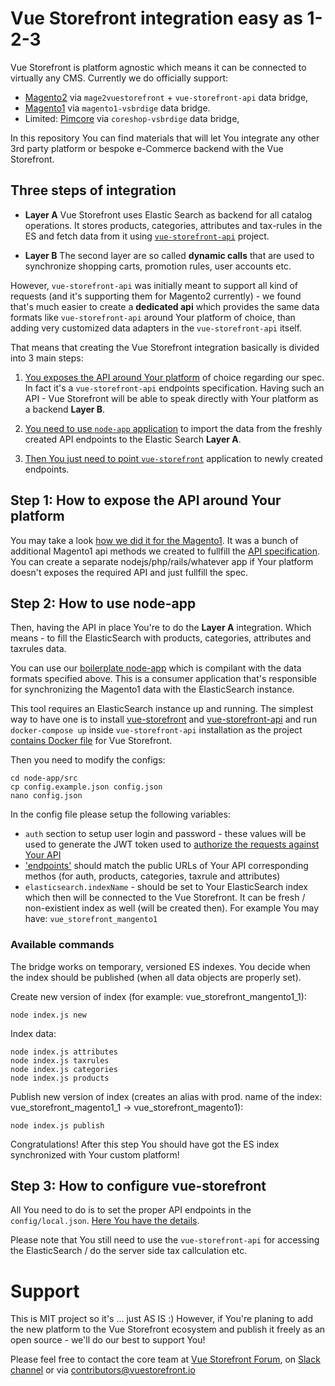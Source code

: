 # Vue Storefront integration easy as 1-2-3

Vue Storefront is platform agnostic which means it can be connected to virtually any CMS. Currently we do officially support:
- [Magento2](https://github.com/DivanteLtd/mage2vuestorefront) via `mage2vuestorefront` + `vue-storefront-api` data bridge,
- [Magento1](https://github.com/DivanteLtd/magento1-vsbridge) via `magento1-vsbrdige` data bridge.
- Limited: [Pimcore](https://github.com/DivanteLtd/coreshop-vsbridge) via `coreshop-vsbrdige` data bridge,

In this repository You can find materials that will let You integrate any other 3rd party platform or bespoke e-Commerce backend with the Vue Storefront.

## Three steps of integration

- **Layer A** Vue Storefront uses Elastic Search as backend for all catalog operations. It stores products, categories, attributes and tax-rules in the ES and fetch data from it using [`vue-storefront-api`](https://github.com/DivanteLtd/vue-storefront-api) project.

- **Layer B** The second layer are so called **dynamic calls** that are used to synchronize shopping carts, promotion rules, user accounts etc.

However, `vue-storefront-api` was initially meant to support all kind of requests (and it's supporting them for Magento2 currently) - we found that's much easier to create a **dedicated api** which provides the same data formats like `vue-storefront-api` around Your platform of choice, than adding very customized data adapters in the `vue-storefront-api` itself.

That means that creating the Vue Storefront integration basically is divided into 3 main steps:

1. [You exposes the API around Your platform](https://github.com/DivanteLtd/vue-storefront-integration-boilerplate/tree/master/1.%20Expose%20the%20API%20endpoints%20required%20by%20VS) of choice regarding our spec. In fact it's a `vue-storefront-api` endpoints specification. Having such an API - Vue Storefront will be able to speak directly with Your platform as a backend **Layer B**.

2. [You need to use `node-app` application](https://github.com/DivanteLtd/vue-storefront-integration-boilerplate/tree/master/2.%20Use%20node-app%20to%20import%20the%20data/node-app) to import the data from the freshly created API endpoints to the Elastic Search **Layer A**.


3. [Then You just need to point `vue-storefront`](https://github.com/DivanteLtd/vue-storefront-integration-boilerplate/blob/master/3.%20Configure%20vue-storefront/How%20to%20configure%20Vue%20Storefront.md) application to newly created endpoints.



## Step 1: How to expose the API around Your platform

You may take a look [how we did it for the Magento1](https://github.com/DivanteLtd/magento1-vsbridge/tree/master/magento1-module/app). It was a bunch of additional Magento1 api methods we created to fullfill the [API specification](https://github.com/DivanteLtd/vue-storefront-integration-boilerplate/tree/master/1.%20Expose%20the%20API%20endpoints%20required%20by%20VS). You can create a separate nodejs/php/rails/whatever app if Your platform doesn't exposes the required API and just fullfill the spec.

## Step 2: How to use node-app

Then, having the API in place You're to do the **Layer A** integration. Which means - to fill the ElasticSearch with products, categories, attributes and taxrules data.

You can use our [boilerplate node-app](https://github.com/DivanteLtd/vue-storefront-integration-boilerplate/tree/master/2.%20Use%20node-app%20to%20import%20the%20data/node-app) which is compilant with the data formats specified above.
This is a consumer application that's responsible for synchronizing the Magento1 data with the ElasticSearch instance.

This tool requires an ElasticSearch instance up and running. The simplest way to have one is to install [vue-storefront](https://github.com/DivanteLtd/vue-storefront) and [vue-storefront-api](https://github.com/DivanteLtd/vue-storefront-api) and run `docker-compose up` inside `vue-storefront-api` installation as the project [contains Docker file](https://github.com/DivanteLtd/vue-storefront-api/blob/master/docker-compose.yml) for Vue Storefront.

Then you need to modify the configs:

```
cd node-app/src
cp config.example.json config.json
nano config.json
```

In the config file please setup the following variables:
- `auth` section to setup user login and password - these values will be used to generate the JWT token used to [authorize the requests against Your API](https://github.com/DivanteLtd/vue-storefront-integration-boilerplate/blob/master/1.%20Expose%20the%20API%20endpoints%20required%20by%20VS/Required%20API%20specification.md#post-vsbridgeauthadmin)
- ['endpoints'](https://github.com/DivanteLtd/vue-storefront-integration-boilerplate/blob/ed646dce9be22207e3cc08a05c8913e7673f4aeb/2.%20Use%20node-app%20to%20import%20the%20data/node-app/config.example.json#L134) should match the public URLs of Your API corresponding methos (for auth, products, categories, taxrule and attributes)
- `elasticsearch.indexName` - should be set to Your ElasticSearch index which then will be connected to the Vue Storefront. It can be fresh / non-existient index as well (will be created then). For example You may have: `vue_storefront_mangento1`

### Available commands
The bridge works on temporary, versioned ES indexes. You decide when the index should be published (when all data objects are properly set).

Create new version of index (for example: vue_storefront_mangento1_1): 
```
node index.js new
```

Index data:
```
node index.js attributes
node index.js taxrules
node index.js categories
node index.js products
```

Publish new version of index (creates an alias with prod. name of the index: vue_storefront_magento1_1 -> vue_storefront_magento1): 
```
node index.js publish
```

Congratulations! After this step You should have got the ES index synchronized with Your custom platform!

## Step 3: How to configure vue-storefront

All You need to do is to set the proper API endpoints in the `config/local.json`. [Here You have the details](https://github.com/DivanteLtd/vue-storefront-integration-boilerplate/blob/master/3.%20Configure%20vue-storefront/How%20to%20configure%20Vue%20Storefront.md).

Please note that You still need to use the `vue-storefront-api` for accessing the ElasticSearch / do the server side tax callculation etc.


# Support

This is MIT project so it's ... just AS IS :) However, if You're planing to add the new platform to the Vue Storefront ecosystem and publish it freely as an open source - we'll do our best to support You! 

Please feel free to contact the core team at [Vue Storefront Forum](https://forum.vuestorefront.io/c/development/integrations), on [Slack channel](http://slack.vuestorefront.io) or via contributors@vuestorefront.io
